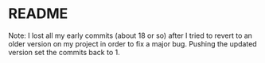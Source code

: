 # README

Note: I lost all my early commits (about 18 or so) after I tried to revert to an older version on my project in order to fix a major bug.  Pushing the updated version set the commits back to 1. 
